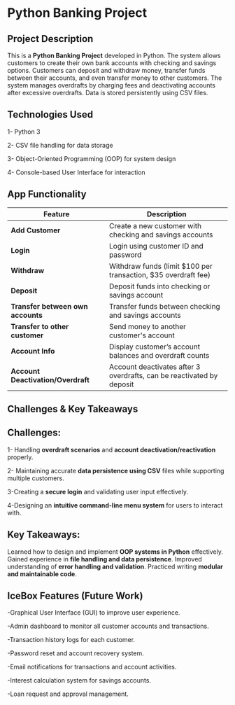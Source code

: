 # Python Banking Project

## Project Description 
This is a **Python Banking Project** developed in Python. The system allows customers to create their own bank accounts with checking and savings options. Customers can deposit and withdraw money, transfer funds between their accounts, and even transfer money to other customers. The system manages overdrafts by charging fees and deactivating accounts after excessive overdrafts. Data is stored persistently using CSV files. 


## Technologies Used 
1- Python 3

2- CSV file handling for data storage 

3- Object-Oriented Programming (OOP) for system design 

4- Console-based User Interface for interaction  

## App Functionality 
| Feature                                    | Description                                         |
|--------------------------------------------|-----------------------------------------------------|
| **Add Customer**                           | Create a new customer with checking and savings accounts |
| **Login**                                  | Login using customer ID and password                |
| **Withdraw**                               | Withdraw funds (limit $100 per transaction, $35 overdraft fee) |
| **Deposit**                                | Deposit funds into checking or savings account    |
| **Transfer between own accounts**          | Transfer funds between checking and savings accounts |
| **Transfer to other customer**             | Send money to another customer's account          |
| **Account Info**                           | Display customer’s account balances and overdraft counts |
| **Account Deactivation/Overdraft**         | Account deactivates after 3 overdrafts, can be reactivated by deposit |

## Challenges & Key Takeaways 

## Challenges: 
1- Handling **overdraft scenarios** and **account deactivation/reactivation** properly. 

2- Maintaining accurate **data persistence using CSV** files while supporting multiple customers. 

3-Creating a **secure login** and validating user input effectively. 

4-Designing an **intuitive command-line menu system** for users to interact with. 

## Key Takeaways: 
Learned how to design and implement **OOP systems in Python** effectively. 
Gained experience in **file handling and data persistence**. 
Improved understanding of **error handling and validation**. 
Practiced writing **modular and maintainable code**. 

## IceBox Features (Future Work) 
-Graphical User Interface (GUI) to improve user experience. 

-Admin dashboard to monitor all customer accounts and transactions.

-Transaction history logs for each customer. 

-Password reset and account recovery system. 

-Email notifications for transactions and account activities. 

-Interest calculation system for savings accounts. 

-Loan request and approval management.